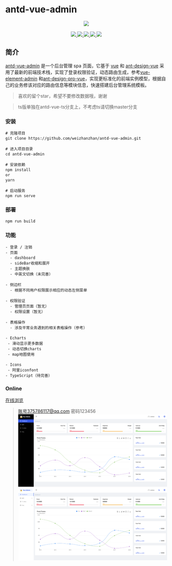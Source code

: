 # antd-vue-admin

<p align="center">
    <a href="https://github.com/weizhanzhan/antd-vue-admin" target="_blank">
        <img src="http://react.zhanwei.xyz/ico.png" width="100">
    </a>
</p>
<p align="center">
    <a href="https://github.com/vuejs/vue">
        <img src="https://img.shields.io/badge/vue-2.6.6-brightgreen.svg">
    </a>
    <a href="https://github.com/vueComponent/ant-design-vue?utm_source=gold_browser_extension">
        <img src="https://img.shields.io/badge/ant--design--vue-1.3.5-informational">
    </a>
    <a href="https://github.com/prettier/prettier">
        <img src="https://img.shields.io/badge/code style-prettier-brightgreen.svg">
    </a>
    <a href="https://github.com/webpack/webpack">
        <img src="https://img.shields.io/badge/webpack->=4.0.0-critical.svg">
    </a>
  	<a href="https://github.com/gcddblue/vue-admin-webapp/blob/master/LICENSE">
        <img src="https://img.shields.io/badge/css-sass-yellow.svg">
    </a>
</p>

## 简介

[antd-vue-admin](https://github.com/weizhanzhan/antd-vue-admin) 是一个后台管理 spa 页面，它基于 [vue](https://github.com/vuejs/vue) 和 [ant-design-vue](https://github.com/vueComponent/ant-design-vue) 采用了最新的前端技术栈，实现了登录权限验证，动态路由生成，参考[vue-element-admin](https://github.com/PanJiaChen/vue-element-admin) 和[ant-design-pro-vue](https://github.com/sendya/ant-design-pro-vue)，实现更标准化的前端实例模型，根据自己的业务修该对应的路由信息等模块信息，快速搭建后台管理系统模板。


>喜欢的留个star，希望不要修改数据哦，谢谢

>ts版单独在antd-vue-ts分支上，不考虑ts请切换master分支

### 安装

```
# 克隆项目
git clone https://github.com/weizhanzhan/antd-vue-admin.git

# 进入项目目录
cd antd-vue-admin

# 安装依赖
npm install
or
yarn

# 启动服务
npm run serve
```

### 部署
```
npm run build
```
<!-- `deploy`分支执行 deploy.sh 文件脚本执行 npm run build 并上传至 gh-pages 分支更新 github pages 页面 -->

### 功能

```
- 登录 / 注销
- 页面
  - dashboard
  - sideBar收缩和展开
  - 主题换肤
  - 中英文切换（未完善）

- 侧边栏
  - 根据不同用户权限展示相应的动态左侧菜单

- 权限验证
  - 管理员页面（暂无）
  - 权限设置（暂无）

- 表格操作
  - 涉及平常业务遇到的相关表格操作（参考）

- Echarts
 - 滑动显示更多数据
 - 动态切换charts
 - map地图使用

- Icons
 - 阿里iconfont
- TypeScript（待完善）
```

### Online

[在线浏览](http://admin.zhanwei.xyz)
>账号375786117@qq.com 密码123456
![Image text](https://github.com/weizhanzhan/antd-vue-admin/blob/antd-vue-ts/public/dark.png)
![Image text](https://github.com/weizhanzhan/antd-vue-admin/blob/antd-vue-ts/public/light.png)